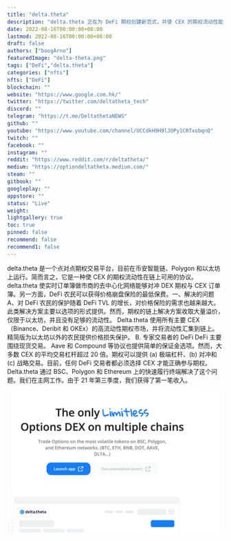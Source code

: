 ```yaml
---
title: "delta.theta"
description: "delta.theta 正在为 DeFi 期权创建新范式，并使 CEX 的期权流动性能够在链上可用。"
date: 2022-08-16T00:00:00+08:00
lastmod: 2022-08-16T00:00:00+08:00
draft: false
authors: ["boogArno"]
featuredImage: "delta-theta.png"
tags: ["DeFi","delta.theta"]
categories: ["nfts"]
nfts: ["DeFi"]
blockchain: ""
website: "https://www.google.com.hk/"
twitter: "https://twitter.com/deltatheta_tech"
discord: ""
telegram: "https://t.me/DeltathetaNEWS"
github: ""
youtube: "https://www.youtube.com/channel/UCCdkH9H9lJOPy1CRTxobqnQ"
twitch: ""
facebook: ""
instagram: ""
reddit: "https://www.reddit.com/r/deltatheta/"
medium: "https://optiondeltatheta.medium.com/"
steam: ""
gitbook: ""
googleplay: ""
appstore: ""
status: "Live"
weight: 
lightgallery: true
toc: true
pinned: false
recommend: false
recommend1: false
---
```

delta.theta 是一个点对点期权交易平台，目前在币安智能链、Polygon 和以太坊上运行。简而言之，它是一种使 CEX 的期权流动性在链上可用的协议。 delta.theta 使实时订单簿做市商的去中心化网络能够对冲 DEX 期权与 CEX 订单簿。另一方面，DeFi 农民可以获得价格崩盘保险的最低保费。一、解决的问题 A、对 DeFi 农民的保护随着 DeFi TVL 的增长，对价格保险的需求也越来越大。此类解决方案主要以选项的形式提供。然而，期权的链上解决方案收取大量溢价，仅限于以太坊，并且没有足够的流动性。 Delta.theta 使用所有主要 CEX（Binance、Deribit 和 OKEx）的高流动性期权市场，并将流动性汇集到链上。精简版为以太坊以外的农民提供价格损失保护。 B. 专家交易者的 DeFi DeFi 主要围绕现货交易。 Aave 和 Compound 等协议也提供简单的保证金选项。然而，大多数 CEX 的平均交易杠杆超过 20 倍。期权可以提供 (a) 极端杠杆、(b) 对冲和 (c) 战略交易。目前，任何 DeFi 交易者都必须选择 CEX 才能正确参与期权。 Delta.theta 通过 BSC、Polygon 和 Ethereum 上的快速履行终端解决了这个问题。我们在主网工作。由于 21 年第三季度，我们获得了第一笔收入。

![deltatheta-dapp-defi-ethereum-image1_f91e34870b4f881f7df81729c85b3acf](deltatheta-dapp-defi-ethereum-image1_f91e34870b4f881f7df81729c85b3acf.png)
